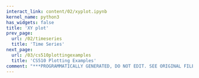 ```yaml
---
interact_link: content/02/xyplot.ipynb
kernel_name: python3
has_widgets: false
title: 'XY plot'
prev_page:
  url: /02/timeseries
  title: 'Time Series'
next_page:
  url: /03/cs510plottingexamples
  title: 'CS510 Plotting Examples'
comment: "***PROGRAMMATICALLY GENERATED, DO NOT EDIT. SEE ORIGINAL FILES IN /content***"
---
```

